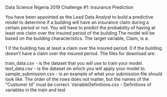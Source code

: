 Data Science Nigeria 2019 Challenge #1: Insurance Prediction


You have been appointed as the Lead Data Analyst to build a predictive model to determine if a building will have an insurance claim during a certain period or not. You will have to predict the probability of having at least one claim over the insured period of the building.The model will be based on the building characteristics. The target variable, Claim, is a:

1 if the building has at least a claim over the insured period.
0 if the building doesn’t have a claim over the insured period.
The files for download are:

train_data.csv - is the dataset that you will use to train your model.
test_data.csv - is the dataset on which you will apply your model to.
sample_submission.csv - is an example of what your submission file should look like. The order of the rows does not matter, but the names of the "Customer Id" must be correct.
VariableDefinitions.csv - Definitions of variables in the train and test